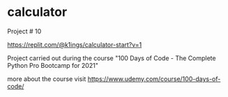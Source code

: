 # calculator
Project # 10

https://replit.com/@k1ings/calculator-start?v=1

Project carried out during the course "100 Days of Code - The Complete Python Pro Bootcamp for 2021"

more about the course visit https://www.udemy.com/course/100-days-of-code/
